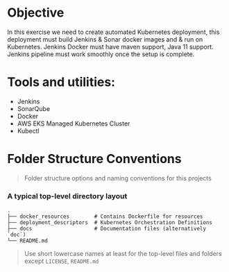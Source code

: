 # Objective
In this exercise we need to create automated Kubernetes deployment, this deployment must build Jenkins &amp; Sonar docker images and &amp; run on Kubernetes. Jenkins Docker must have maven support, Java 11 support. Jenkins pipeline must work smoothly once the setup is complete.

# Tools and utilities:
- Jenkins  
- SonarQube
- Docker 
- AWS EKS Managed Kubernetes Cluster
- Kubectl


Folder Structure Conventions
============================

> Folder structure options and naming conventions for this projects

### A typical top-level directory layout

    .
    ├── docker_resources        # Contains Dockerfile for resources
    ├── deployment_descriptors  # Kubernetes Orchestration Definitions
    ├── docs                    # Documentation files (alternatively `doc`)
    └── README.md

> Use short lowercase names at least for the top-level files and folders except
> `LICENSE`, `README.md`




